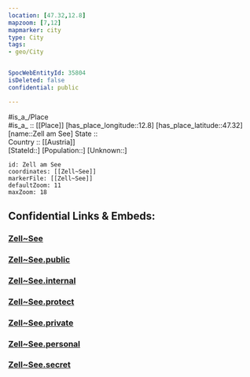 ```yaml
---
location: [47.32,12.8] 
mapzoom: [7,12] 
mapmarker: city 
type: City
tags:
- geo/City


SpocWebEntityId: 35804
isDeleted: false
confidential: public

---
```

#is_a_/Place  
#is_a_ :: [[Place]] 
[has_place_longitude::12.8] 
[has_place_latitude::47.32] 
[name::Zell am See] 
State ::  
Country :: [[Austria]]  
[StateId::] 
[Population::] 
[Unknown::] 


```leaflet
id: Zell am See
coordinates: [[Zell~See]] 
markerFile: [[Zell~See]] 
defaultZoom: 11 
maxZoom: 18
```


## Confidential Links & Embeds: 

### [Zell~See](/_Standards/Earth/Continent/Europe/Europe~Central/Austria/Austrias_States/Salzburg,State/City/Zell~See.md) 

### [Zell~See.public](/_public/Earth/Continent/Europe/Europe~Central/Austria/Austrias_States/Salzburg,State/City/Zell~See.public.md) 

### [Zell~See.internal](/_internal/Earth/Continent/Europe/Europe~Central/Austria/Austrias_States/Salzburg,State/City/Zell~See.internal.md) 

### [Zell~See.protect](/_protect/Earth/Continent/Europe/Europe~Central/Austria/Austrias_States/Salzburg,State/City/Zell~See.protect.md) 

### [Zell~See.private](/_private/Earth/Continent/Europe/Europe~Central/Austria/Austrias_States/Salzburg,State/City/Zell~See.private.md) 

### [Zell~See.personal](/_personal/Earth/Continent/Europe/Europe~Central/Austria/Austrias_States/Salzburg,State/City/Zell~See.personal.md) 

### [Zell~See.secret](/_secret/Earth/Continent/Europe/Europe~Central/Austria/Austrias_States/Salzburg,State/City/Zell~See.secret.md)

